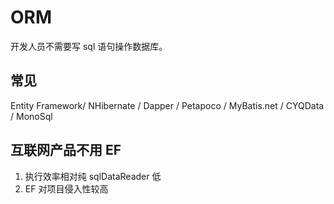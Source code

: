 # ORM

开发人员不需要写 sql 语句操作数据库。

## 常见

Entity Framework/ NHibernate / Dapper / Petapoco / MyBatis.net / CYQData / MonoSql

## 互联网产品不用 EF

1. 执行效率相对纯 sqlDataReader 低
2. EF 对项目侵入性较高
